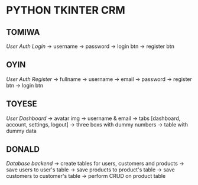 # PYTHON TKINTER CRM

##	TOMIWA
*User Auth Login*
	-> username
	-> password
	-> login btn
	-> register btn

##	OYIN
*User Auth Register*
	-> fullname
	-> username
	-> email
	-> password
	-> register btn
	-> login btn

##	TOYESE
*User Dashboard*
	-> avatar img
	-> username & email
	-> tabs [dashboard, account, settings, logout]
	-> three boxs with dummy numbers
	-> table with dummy data

## DONALD
*Database backend*
	-> create tables for users, customers and products
	-> save users to user's table
	-> save products to product's table
	-> save customers to customer's table
	-> perform CRUD on product table

	